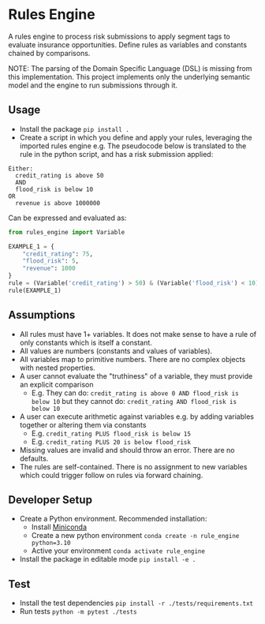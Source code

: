 # Rules Engine

A rules engine to process risk submissions to apply segment tags to evaluate insurance opportunities.
Define rules as variables and constants chained by comparisons.

NOTE: The parsing of the Domain Specific Language (DSL) is missing from this implementation.
This project implements only the underlying semantic model and the engine to run submissions through it.

## Usage

- Install the package `pip install .`
- Create a script in which you define and apply your rules, leveraging the imported rules engine
e.g. The pseudocode below is translated to the rule in the python script, and has a risk submission applied:
```
Either:
  credit_rating is above 50
  AND
  flood_risk is below 10
OR
  revenue is above 1000000
```
Can be expressed and evaluated as:
```python
from rules_engine import Variable

EXAMPLE_1 = {
    "credit_rating": 75,
    "flood_risk": 5,
    "revenue": 1000
}
rule = (Variable('credit_rating') > 50) & (Variable('flood_risk') < 10) | (Variable('revenue') > 1_000_000)
rule(EXAMPLE_1)
```

## Assumptions

- All rules must have 1+ variables. It does not make sense to have a rule of only constants which is itself a constant.
- All values are numbers (constants and values of variables).
- All variables map to primitive numbers. There are no complex objects with nested properties.
- A user cannot evaluate the "truthiness" of a variable, they must provide an explicit comparison
  - E.g. They can do: `credit_rating is above 0 AND flood_risk is below 10`
  but they cannot do: `credit_rating AND flood_risk is below 10`
- A user can execute arithmetic against variables e.g. by adding variables together or altering them via constants
  - E.g. `credit_rating PLUS flood_risk is below 15`
  - E.g. `credit_rating PLUS 20 is below flood_risk`
- Missing values are invalid and should throw an error. There are no defaults.
- The rules are self-contained. There is no assignment to new variables which could trigger follow on rules 
via forward chaining.

## Developer Setup

- Create a Python environment. Recommended installation:
    - Install [Miniconda](https://docs.conda.io/projects/conda/en/latest/user-guide/install/index.html)
    - Create a new python environment `conda create -n rule_engine python=3.10`
    - Active your environment `conda activate rule_engine`
- Install the package in editable mode `pip install -e .`

## Test

- Install the test dependencies `pip install -r ./tests/requirements.txt`
- Run tests `python -m pytest ./tests`
